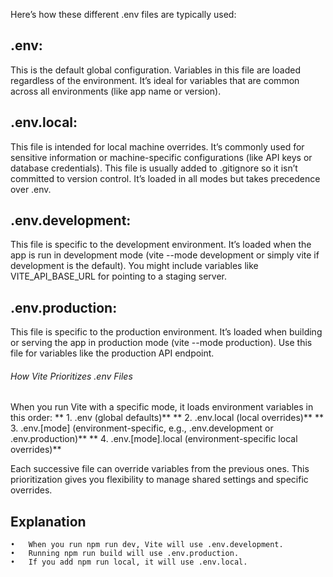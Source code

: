 Here’s how these different .env files are typically used:
## .env:
 This is the default global configuration. Variables in this file are loaded regardless of the environment. It’s ideal for variables that are common across all environments (like app name or version).

## .env.local: 
This file is intended for local machine overrides. It’s commonly used for sensitive information or machine-specific configurations (like API keys or database credentials). This file is usually added to .gitignore so it isn’t committed to version control. It’s loaded in all modes but takes precedence over .env.

## .env.development:
 This file is specific to the development environment. It’s loaded when the app is run in development mode (vite --mode development or simply vite if development is the default). You might include variables like VITE_API_BASE_URL for pointing to a staging server.

## .env.production: 
This file is specific to the production environment. It’s loaded when building or serving the app in production mode (vite --mode production). Use this file for variables like the production API endpoint.

###### How Vite Prioritizes .env Files
When you run Vite with a specific mode, it loads environment variables in this order:
	** 1.	.env (global defaults)**
	** 2.	.env.local (local overrides)**
	** 3.	.env.[mode] (environment-specific, e.g., .env.development or .env.production)**
	** 4.	.env.[mode].local (environment-specific local overrides)**

Each successive file can override variables from the previous ones. This prioritization gives you flexibility to manage shared settings and specific overrides.

## Explanation

	•	When you run npm run dev, Vite will use .env.development.
	•	Running npm run build will use .env.production.
	•	If you add npm run local, it will use .env.local.